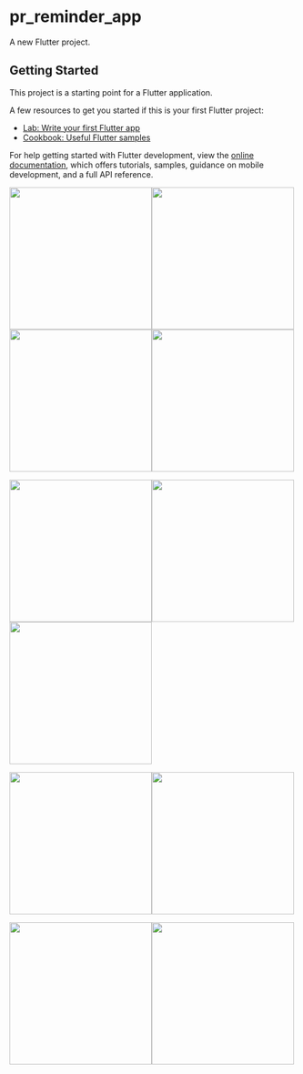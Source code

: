 # pr_reminder_app

A new Flutter project.

## Getting Started

This project is a starting point for a Flutter application.

A few resources to get you started if this is your first Flutter project:

- [Lab: Write your first Flutter app](https://docs.flutter.dev/get-started/codelab)
- [Cookbook: Useful Flutter samples](https://docs.flutter.dev/cookbook)

For help getting started with Flutter development, view the
[online documentation](https://docs.flutter.dev/), which offers tutorials,
samples, guidance on mobile development, and a full API reference.




<img src="https://github.com/zeelbharodiya9814/Reminder_app/assets/121868184/e1d44553-791f-4ed7-92dc-9728de2b68d4" width="250px"><img src="https://github.com/zeelbharodiya9814/Reminder_app/assets/121868184/0fae6145-1b26-4394-8975-4dbe1fd5df88" width="250px"><img src="https://github.com/zeelbharodiya9814/Reminder_app/assets/121868184/de32664c-bbc1-4523-b156-fc6fa0f9a6ae" width="250px"><img src="https://github.com/zeelbharodiya9814/Reminder_app/assets/121868184/40a954e1-046a-427c-91aa-129b2aca8b81" width="250px">



<img src="https://github.com/zeelbharodiya9814/Reminder_app/assets/121868184/6f8424ad-7d55-423b-ba8e-79466a455b14" width="250px"><img src="https://github.com/zeelbharodiya9814/Reminder_app/assets/121868184/bfecd1ed-423b-4775-8f7d-d8673739b741" width="250px"><img src="https://github.com/zeelbharodiya9814/Reminder_app/assets/121868184/ed07dfd4-c37b-4c7c-bd34-28f30c459470" width="250px">


<img src="https://github.com/zeelbharodiya9814/Reminder_app/assets/121868184/2961293d-4e29-44e2-a6d3-ec81a0d74140" width="250px"><img src="https://github.com/zeelbharodiya9814/Reminder_app/assets/121868184/389028b7-2f24-4e9f-9b09-6ebd9c19dfff" width="250px">

<img src="https://github.com/zeelbharodiya9814/Reminder_app/assets/121868184/4979c095-0cc3-46b8-92b1-fb2a606ad84b" width="250px"><img src="https://github.com/zeelbharodiya9814/Reminder_app/assets/121868184/f76e099d-1373-4598-9ef7-a97482b29f35" width="250px">




